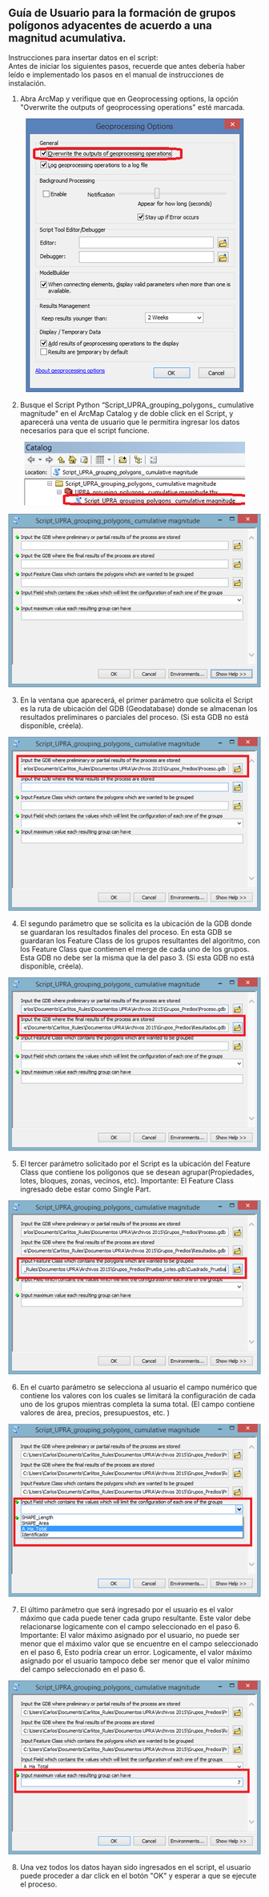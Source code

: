 
  ## Guía de Usuario para la formación de grupos polígonos adyacentes de acuerdo a una magnitud acumulativa.

<p>
Instrucciones para insertar datos en el script:</br>
Antes de iniciar los siguientes pasos, recuerde que antes debería haber leído e implementado los pasos en el manual de instrucciones de instalación.
</p>

1. Abra ArcMap y verifique que en Geoprocessing options, la opción "Overwrite the outputs of geoprocessing operations" esté marcada.

<p align="center">
 <img src="Imagenes\geoprocesing_options.png">
</p>

2. Busque el Script Python “Script_UPRA_grouping_polygons_ cumulative magnitude" en el ArcMap Catalog y de doble click en el Script, y aparecerá una venta de usuario que le permitira ingresar los datos necesarios para que el script funcione.

<p align="center">
 <img src="Imagenes\abrir_script.png">
</p>
<p align="center">
 <img src="Imagenes\interfazinicial.png">
</p>

3. En la ventana que aparecerá, el primer parámetro que solicita el Script es la ruta de ubicación del GDB (Geodatabase) donde se almacenan los resultados preliminares o parciales del proceso. (Si esta GDB no está disponible, créela).

<p align="center">
 <img src="Imagenes\ruta_gdb.png">
</p>

4. El segundo parámetro que se solicita es la ubicación de la GDB donde se guardaran los resultados finales del proceso. En esta GDB se guardaran los Feature Class de los grupos resultantes del algoritmo, con los Feature Class que contienen el merge de cada uno de los grupos. Esta GDB no debe ser la misma que la del paso 3. (Si esta GDB no está disponible, créela).

<p align="center">
 <img src="Imagenes\gdb_resultados.png">
</p>

5. El tercer parámetro solicitado por el Script es la ubicación del Feature Class que contiene los polígonos que se desean agrupar(Propiedades, lotes, bloques, zonas, vecinos, etc). Importante: El Feature Class ingresado debe estar como Single Part.

<p align="center">
 <img src="Imagenes\path_FeatureClass.png">
</p>

6. En el cuarto parámetro se selecciona al usuario el campo numérico que contiene los valores con los cuales se limitará la configuración de cada uno de los grupos mientras completa la suma total. (El campo contiene valores de área, precios, presupuestos, etc. )

<p align="center">
 <img src="Imagenes\campo_valor.png">
</p>

7. El último parámetro que será ingresado por el usuario es el valor máximo que cada  puede tener  cada grupo resultante. Este valor debe relacionarse logicamente con el campo seleccionado en el paso 6. Importante: El valor máximo asignado por el usuario, no puede ser menor que el máximo valor que se encuentre en el campo seleccionado en el paso 6, Esto podría crear un error. Logicamente, el valor máximo asignado por el usuario  tampoco debe ser menor que el valor mínimo del campo seleccionado en el paso 6.

<p align="center">
 <img src="Imagenes\valor_maximo.png">
</p>

8. Una vez todos los datos hayan sido ingresados en el script, el usuario puede proceder a dar click en el botón "OK"  y esperar a que se ejecute el proceso.
